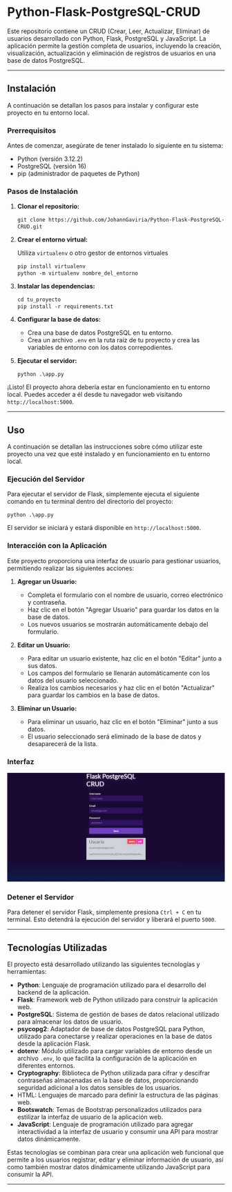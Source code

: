# Python-Flask-PostgreSQL-CRUD

Este repositorio contiene un CRUD (Crear, Leer, Actualizar, Eliminar) de usuarios desarrollado con Python, Flask, PostgreSQL y JavaScript. La aplicación permite la gestión completa de usuarios, incluyendo la creación, visualización, actualización y eliminación de registros de usuarios en una base de datos PostgreSQL.


---

## Instalación

A continuación se detallan los pasos para instalar y configurar este proyecto en tu entorno local.

### Prerrequisitos

Antes de comenzar, asegúrate de tener instalado lo siguiente en tu sistema:

- Python (versión 3.12.2)
- PostgreSQL (versión 16)
- pip (administrador de paquetes de Python)

### Pasos de Instalación

1. **Clonar el repositorio:**

   ```
   git clone https://github.com/JohannGaviria/Python-Flask-PostgreSQL-CRUD.git
   ```

2. **Crear el entorno virtual:**

   Utiliza `virtualenv` o otro gestor de entornos virtuales
   ```
   pip install virtualenv
   python -m virtualenv nombre_del_entorno
   ```

3. **Instalar las dependencias:**

   ```
   cd tu_proyecto
   pip install -r requirements.txt
   ```

4. **Configurar la base de datos:**

   - Crea una base de datos PostgreSQL en tu entorno.
   - Crea un archivo `.env` en la ruta raiz de tu proyecto y crea las variables de entorno con los datos correpodientes.

5. **Ejecutar el servidor:**

   ```
   python .\app.py
   ```

¡Listo! El proyecto ahora debería estar en funcionamiento en tu entorno local. Puedes acceder a él desde tu navegador web visitando `http://localhost:5000`.

---

## Uso

A continuación se detallan las instrucciones sobre cómo utilizar este proyecto una vez que esté instalado y en funcionamiento en tu entorno local.

### Ejecución del Servidor

Para ejecutar el servidor de Flask, simplemente ejecuta el siguiente comando en tu terminal dentro del directorio del proyecto:

```
python .\app.py
```

El servidor se iniciará y estará disponible en `http://localhost:5000`.

### Interacción con la Aplicación

Este proyecto proporciona una interfaz de usuario para gestionar usuarios, permitiendo realizar las siguientes acciones:

1. **Agregar un Usuario:**
   - Completa el formulario con el nombre de usuario, correo electrónico y contraseña.
   - Haz clic en el botón "Agregar Usuario" para guardar los datos en la base de datos.
   - Los nuevos usuarios se mostrarán automáticamente debajo del formulario.

2. **Editar un Usuario:**
   - Para editar un usuario existente, haz clic en el botón "Editar" junto a sus datos.
   - Los campos del formulario se llenarán automáticamente con los datos del usuario seleccionado.
   - Realiza los cambios necesarios y haz clic en el botón "Actualizar" para guardar los cambios en la base de datos.

3. **Eliminar un Usuario:**
   - Para eliminar un usuario, haz clic en el botón "Eliminar" junto a sus datos.
   - El usuario seleccionado será eliminado de la base de datos y desaparecerá de la lista.

### Interfaz

![Interfaz de Usuario](https://github.com/JohannGaviria/Python-Flask-PostgreSQL-CRUD/blob/main/static/img/Interfaz_Usuario.png)

### Detener el Servidor

Para detener el servidor Flask, simplemente presiona `Ctrl + C` en tu terminal. Esto detendrá la ejecución del servidor y liberará el puerto `5000`.

---

## Tecnologías Utilizadas

El proyecto está desarrollado utilizando las siguientes tecnologías y herramientas:

- **Python**: Lenguaje de programación utilizado para el desarrollo del backend de la aplicación.
- **Flask**: Framework web de Python utilizado para construir la aplicación web.
- **PostgreSQL**: Sistema de gestión de bases de datos relacional utilizado para almacenar los datos de usuario.
- **psycopg2**: Adaptador de base de datos PostgreSQL para Python, utilizado para conectarse y realizar operaciones en la base de datos desde la aplicación Flask.
- **dotenv**: Módulo utilizado para cargar variables de entorno desde un archivo `.env`, lo que facilita la configuración de la aplicación en diferentes entornos.
- **Cryptography**: Biblioteca de Python utilizada para cifrar y descifrar contraseñas almacenadas en la base de datos, proporcionando seguridad adicional a los datos sensibles de los usuarios.
- HTML: Lenguajes de marcado para definir la estructura de las páginas web.
- **Bootswatch**: Temas de Bootstrap personalizados utilizados para estilizar la interfaz de usuario de la aplicación web.
- **JavaScript**: Lenguaje de programación utilizado para agregar interactividad a la interfaz de usuario y consumir una API para mostrar datos dinámicamente.

Estas tecnologías se combinan para crear una aplicación web funcional que permite a los usuarios registrar, editar y eliminar información de usuario, así como también mostrar datos dinámicamente utilizando JavaScript para consumir la API.

---
